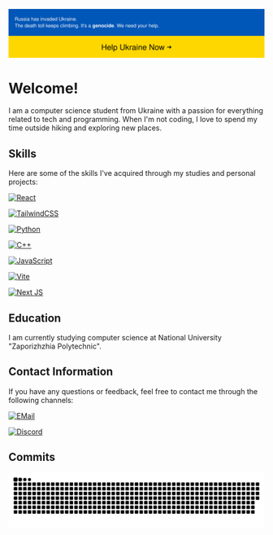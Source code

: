 [![Stand With Ukraine](https://raw.githubusercontent.com/vshymanskyy/StandWithUkraine/main/banner2-direct.svg)](https://vshymanskyy.github.io/StandWithUkraine/)

# Welcome!

I am a computer science student from Ukraine with a passion for everything related to tech and programming. When I'm not coding, I love to spend my time outside hiking and exploring new places.

## Skills

Here are some of the skills I've acquired through my studies and personal projects:

[![React](https://img.shields.io/badge/React-20232A?style=for-the-badge&logo=react&logoColor=61DAFB)](https://github.com/seesmof?tab=repositories&q=&type=&language=javascript&sort=)

[![TailwindCSS](https://img.shields.io/badge/Tailwind_CSS-38B2AC?style=for-the-badge&logo=tailwind-css&logoColor=white)](https://github.com/seesmof?tab=repositories&q=&type=&language=&sort=)

[![Python](https://img.shields.io/badge/Python-FFD43B?style=for-the-badge&logo=python&logoColor=blue)](https://github.com/seesmof?tab=repositories&q=&type=&language=python&sort=)

[![C++](https://img.shields.io/badge/C%2B%2B-00599C?style=for-the-badge&logo=c%2B%2B&logoColor=white)](https://github.com/seesmof?tab=repositories&q=&type=&language=c%2B%2B&sort=)

[![JavaScript](https://img.shields.io/badge/JavaScript-323330?style=for-the-badge&logo=javascript&logoColor=F7DF1E)](https://github.com/seesmof?tab=repositories&q=&type=&language=javascript&sort=)

[![Vite](https://img.shields.io/badge/Vite-B73BFE?style=for-the-badge&logo=vite&logoColor=FFD62E)](https://github.com/seesmof?tab=repositories&q=&type=&language=&sort=)

[![Next JS](https://img.shields.io/badge/Next-black?style=for-the-badge&logo=next.js&logoColor=white)](<(https://github.com/seesmof?tab=repositories&q=&type=&language=&sort=)>)

## Education

I am currently studying computer science at National University "Zaporizhzhia Polytechnic".

## Contact Information

If you have any questions or feedback, feel free to contact me through the following channels:

[![EMail](https://img.shields.io/badge/Gmail-D14836?style=for-the-badge&logo=gmail&logoColor=white)](mailto:seesmwork@gmail.com)

[![Discord](https://img.shields.io/badge/Discord-5865F2?style=for-the-badge&logo=discord&logoColor=white)](https://discordapp.com/users/289998109226958858)

## Commits

![snake gif](https://github.com/seesmof/seesmof/blob/output/github-contribution-grid-snake-dark.svg)
